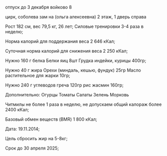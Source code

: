 отпуск до 3 декабря
войково 8 

цирк, соболева зам на (ольга алексеевна)
2 этаж,  1 дверь справа

Рост 182 см, вес 79,5 кг, 26 лет;
Силовые тренировки 3-4 раза в неделю;

Норма калорий для поддержания веса
2 646 кКал;

Суточная норма калорий для снижения веса
2 250 кКал;

Нужно 160 г белка
Белки яиц 8шт
Грудка индейки, курицы 400гр;

Нужно 40 г жира
Орехи (миндаль, кешью, фундук) 25гр
Масло растительное для жарки 10гр;

Нужно 240 г углеводов
греча 120гр
рис жасмин 160гр;

Дополнительно:
Огурцы
Томаты
Салаты
Зелень
Морковь

Читмилы не более 1 раза в неделю, не допускаем общий калораж более 2400 кКал;

Базовый обмен веществ (BMR)
1 800 кКал;

Дата: 19.11.2014;

Цель сбросить жир на 5-8кг;

Срок до 30 апреля 2025;